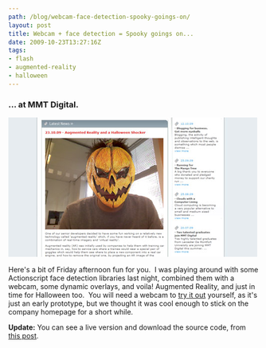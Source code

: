 ```yaml
---
path: /blog/webcam-face-detection-spooky-goings-on/
layout: post
title: Webcam + face detection = Spooky goings on...
date: 2009-10-23T13:27:16Z
tags:
- flash
- augmented-reality
- halloween
---
```


### ... at MMT Digital.

[![Augmented Reality Halloween](halloween.jpg "Augmented Reality Halloween")](http://www.mmtdigital.co.uk/RVEc4d1cd790afe4ac4be58071a72c98148,,.aspx)

Here's a bit of Friday afternoon fun for you.  I was playing around with some Actionscript face detection libraries last night, combined them with a webcam, some dynamic overlays, and voila! Augmented Reality, and just in time for Halloween too.  You will need a webcam to [try it out](http://www.mmtdigital.co.uk/RVEc4d1cd790afe4ac4be58071a72c98148,,.aspx) yourself, as it's just an early prototype, but we thought it was cool enough to stick on the company homepage for a short while.

**Update:** You can see a live version and download the source code, from [this post](http://www.psyked.co.uk/adobe/flash/webcam-face-detection-demo-now-with-source.htm).
